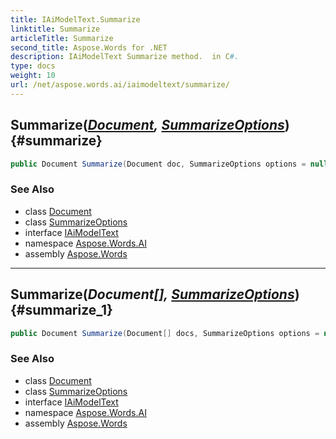 ```yaml
---
title: IAiModelText.Summarize
linktitle: Summarize
articleTitle: Summarize
second_title: Aspose.Words for .NET
description: IAiModelText Summarize method.  in C#.
type: docs
weight: 10
url: /net/aspose.words.ai/iaimodeltext/summarize/
---
```

## Summarize(*[Document](../../../aspose.words/document/), [SummarizeOptions](../../summarizeoptions/)*) {#summarize}

```csharp
public Document Summarize(Document doc, SummarizeOptions options = null)
```

### See Also

* class [Document](../../../aspose.words/document/)
* class [SummarizeOptions](../../summarizeoptions/)
* interface [IAiModelText](../)
* namespace [Aspose.Words.AI](../../../aspose.words.ai/)
* assembly [Aspose.Words](../../../)

---

## Summarize(*Document[], [SummarizeOptions](../../summarizeoptions/)*) {#summarize_1}

```csharp
public Document Summarize(Document[] docs, SummarizeOptions options = null)
```

### See Also

* class [Document](../../../aspose.words/document/)
* class [SummarizeOptions](../../summarizeoptions/)
* interface [IAiModelText](../)
* namespace [Aspose.Words.AI](../../../aspose.words.ai/)
* assembly [Aspose.Words](../../../)
